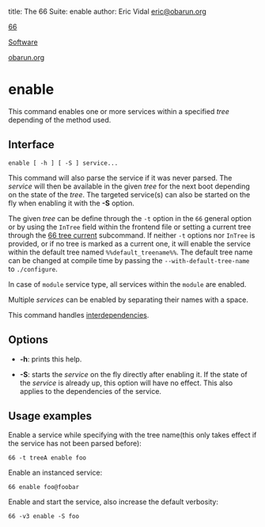 title: The 66 Suite: enable
author: Eric Vidal <eric@obarun.org>

[66](index.html)

[Software](https://web.obarun.org/software)

[obarun.org](https://web.obarun.org)

# enable

This command enables one or more services within a specified *tree* depending of the method used.

## Interface

```
enable [ -h ] [ -S ] service...
```

This command will also parse the service if it was never parsed. The *service* will then be available in the given *tree* for the next boot depending on the state of the *tree*. The targeted service(s) can also be started on the fly when enabling it with the **-S** option.

The given *tree* can be define through the `-t` option in the `66` general option or by using the `InTree` field within the frontend file or setting a current tree through the [66 tree current](66-tree.html#current) subcommand. If neither `-t` options nor `InTree` is provided, or if no tree is marked as a current one, it will enable the service within the default tree named `%%default_treename%%`. The default tree name can be changed at compile time by passing the `--with-default-tree-name` to `./configure`.

In case of `module` service type, all services within the `module` are enabled.

Multiple *services* can be enabled by separating their names with a space.

This command handles [interdependencies](66.html#handling-dependencies).

## Options

- **-h**: prints this help.

- **-S**: starts the *service* on the fly directly after enabling it. If the state of the *service* is already up, this option will have no effect. This also applies to the dependencies of the service.

## Usage examples

Enable a service while specifying with the tree name(this only takes effect if the service has not been parsed before):

```
66 -t treeA enable foo
```

Enable an instanced service:

```
66 enable foo@foobar
```

Enable and start the service, also increase the default verbosity:

```
66 -v3 enable -S foo
```


